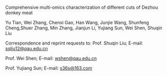 Comprehensive multi-omics characterization of different cuts of Dezhou donkey meat

Yu Tian, Wei Zhang, Chenxi Gao, Han Wang, Junjie Wang, Shunfeng Cheng,Shuer Zhang, Min Zhang, Jianjun Li, Yujiang Sun, Wei Shen, Shuqin Liu

Correspondence and reprint requests to: 
Prof. Shuqin Liu; E-mail: sqliu12@qau.edu.cn

Prof. Wei Shen; E-mail: wshen@qau.edu.cn

Prof. Yujiang Sun; E-mail: s36s@163.com
